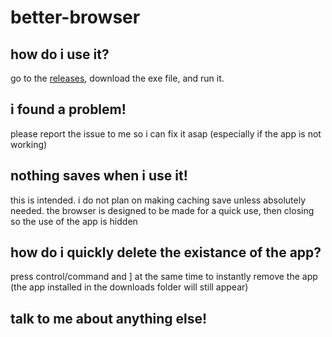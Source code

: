 # better-browser
## how do i use it?
go to the [releases](https://github.com/x45k/better-browser/releases/), download the exe file, and run it.
## i found a problem!
please report the issue to me so i can fix it asap (especially if the app is not working)
## nothing saves when i use it!
this is intended. i do not plan on making caching save unless absolutely needed. the browser is designed to be made for a quick use, then closing so the use of the app is hidden
## how do i quickly delete the existance of the app?
press control/command and ] at the same time to instantly remove the app (the app installed in the downloads folder will still appear)
## talk to me about anything else!